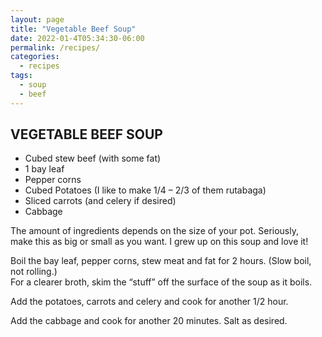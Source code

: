 ```yaml
---
layout: page
title: "Vegetable Beef Soup"
date: 2022-01-4T05:34:30-06:00
permalink: /recipes/
categories:
  - recipes
tags:
  - soup
  - beef
---
```

## VEGETABLE BEEF SOUP
- Cubed stew beef (with some fat)
- 1 bay leaf
- Pepper corns
- Cubed Potatoes (I like to make 1/4 – 2/3 of them rutabaga)
- Sliced carrots (and celery if desired)
- Cabbage

The amount of ingredients depends on the size of your pot. Seriously,  
make this as big or small as you want. I grew up on this soup and love it!

Boil the bay leaf, pepper corns, stew meat and fat for 2 hours. (Slow boil, not rolling.)  
For a clearer broth, skim the “stuff” off the surface of the soup as it boils.

Add the potatoes, carrots and celery and cook for another 1/2 hour.

Add the cabbage and cook for another 20 minutes. Salt as desired.
